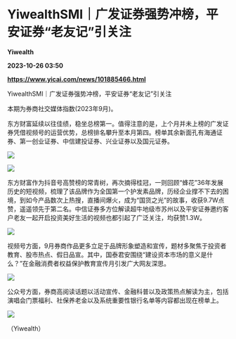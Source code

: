 # YiwealthSMI｜广发证券强势冲榜，平安证券“老友记”引关注
**Yiwealth**

**2023-10-26 03:50**

**https://www.yicai.com/news/101885466.html**

YiwealthSMI｜广发证券强势冲榜，平安证券“老友记”引关注

本期为券商社交媒体指数(2023年9月)。

东方财富延续以往佳绩，稳坐总榜第一。值得注意的是，上个月并未上榜的广发证券凭借视频号的运营优势，总榜排名攀升至本月第四。榜单其余新面孔有海通证券、第一创业证券、中信建投证券、兴业证券以及国元证券。

![](http://invest-images-external.cbndata.org/5LiA6LSiQUJT/images/384bee6fc54220496752c9542300c835f7a56afb.jpeg)

![](http://invest-images-external.cbndata.org/5LiA6LSiQUJT/images/7175b23fec1fd9ae277976aa5b12cf4b9cebbfed.jpeg)

东方财富作为抖音号高赞榜的常青树，再次摘得桂冠，一则回顾“蜂花”36年发展历史的短视频，梳理了该品牌作为全国第一个护发素品牌，历经企业撑不下去的困境，到如今产品数次上热搜，直播间爆火，成为“国货之光”的故事，收获9.7W点赞，遥遥领先于第二名。中信证券多方位解读超牛地级市苏州以及平安证券邀约客户老友一起开启投资美好生活的视频也都引起了广泛关注，均获赞1.3W。

![](http://invest-images-external.cbndata.org/5LiA6LSiQUJT/images/979cfa42fe87a27a4a23c6ec6935958b01d84cbd.jpeg)

视频号方面，9月券商作品更多立足于品牌形象塑造和宣传，题材多聚焦于投资者教育、股市热点、假日品宣。其中，国泰君安围绕“建设资本市场的意义是什么？”在金融消费者权益保护教育宣传月引发广大网友深思。

![](http://invest-images-external.cbndata.org/5LiA6LSiQUJT/images/693479885e49d30925f612fd5d227d45041d9521.jpeg)

公众号方面，券商高阅读话题以活动宣传、金融科普以及政策热点解读为主，包括演唱会门票福利、社保养老金以及系统重要性银行名单等内容都出现在榜单上。

![](http://invest-images-external.cbndata.org/5LiA6LSiQUJT/images/3523af7ca22b6f2532fb7279154bb3e8df4225ea.jpeg)

（Yiwealth）
